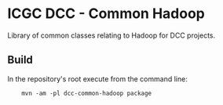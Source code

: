 ICGC DCC - Common Hadoop
===

Library of common classes relating to Hadoop for DCC projects.

Build
---

In the repository's root execute from the command line:

        mvn -am -pl dcc-common-hadoop package

